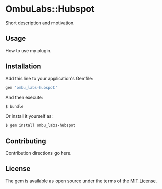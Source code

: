 # OmbuLabs::Hubspot
Short description and motivation.

## Usage
How to use my plugin.

## Installation
Add this line to your application's Gemfile:

```ruby
gem 'ombu_labs-hubspot'
```

And then execute:
```bash
$ bundle
```

Or install it yourself as:
```bash
$ gem install ombu_labs-hubspot
```

## Contributing
Contribution directions go here.

## License
The gem is available as open source under the terms of the [MIT License](https://opensource.org/licenses/MIT).
